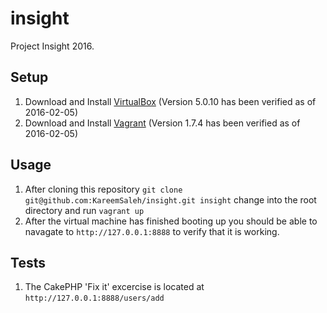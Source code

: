 # insight
Project Insight 2016.

## Setup
1. Download and Install [VirtualBox](https://www.virtualbox.org/wiki/Downloads) (Version 5.0.10 has been verified as of 2016-02-05)
2. Download and Install [Vagrant](https://www.vagrantup.com/downloads.html) (Version 1.7.4 has been verified as of 2016-02-05)

## Usage
1. After cloning this repository `git clone git@github.com:KareemSaleh/insight.git insight` change into the root directory and run `vagrant up`
2. After the virtual machine has finished booting up you should be able to navagate to `http://127.0.0.1:8888` to verify that it is working.

## Tests
1. The CakePHP 'Fix it' excercise is located at `http://127.0.0.1:8888/users/add`